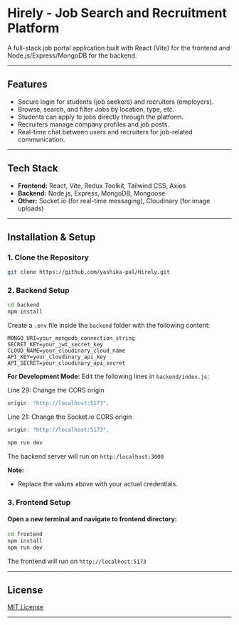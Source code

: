 # Hirely - Job Search and Recruitment Platform

A full-stack job portal application built with React (Vite) for the frontend and Node.js/Express/MongoDB for the backend.

---

## Features

- Secure login for students (job seekers) and recruiters (employers).
- Browse, search, and filter Jobs by location, type, etc.
- Students can apply to jobs directly through the platform.
- Recruiters manage company profiles and job posts.
- Real-time chat between users and recruiters for job-related communication.

---

## Tech Stack

- **Frontend:** React, Vite, Redux Toolkit, Tailwind CSS, Axios
- **Backend:** Node.js, Express, MongoDB, Mongoose
- **Other:** Socket.io (for real-time messaging),
  Cloudinary (for image uploads)

---

## Installation & Setup

### 1. Clone the Repository

```bash
git clone https://github.com/yashika-pal/Hirely.git
```

### 2. Backend Setup

```bash
cd backend
npm install
```

Create a `.env` file inside the `backend` folder with the following content:

```env
MONGO_URI=your_mongodb_connection_string
SECRET_KEY=your_jwt_secret_key
CLOUD_NAME=your_cloudinary_cloud_name
API_KEY=your_cloudinary_api_key
API_SECRET=your_cloudinary_api_secret
```

**For Development Mode:**
Edit the following lines in `backend/index.js`:

Line 29: Change the CORS origin

```js
origin: "http://localhost:5173",
```

Line 21: Change the Socket.io CORS origin

```js
origin: "http://localhost:5173",
```

```bash
npm run dev
```

The backend server will run on `http:/localhost:3000`

**Note:**

- Replace the values above with your actual credentials.

### 3. Frontend Setup

#### Open a new terminal and navigate to frontend directory:

```bash
cd frontend
npm install
npm run dev
```

The frontend will run on `http://localhost:5173`

---

## License

[MIT License](LICENSE)

---
